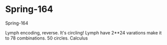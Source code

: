 # Spring-164
Spring-164

Lymph encoding, reverse.
It's circling! 
Lymph have 2**24 varations make it to 78 combinations. 50 circles.
Calculus
